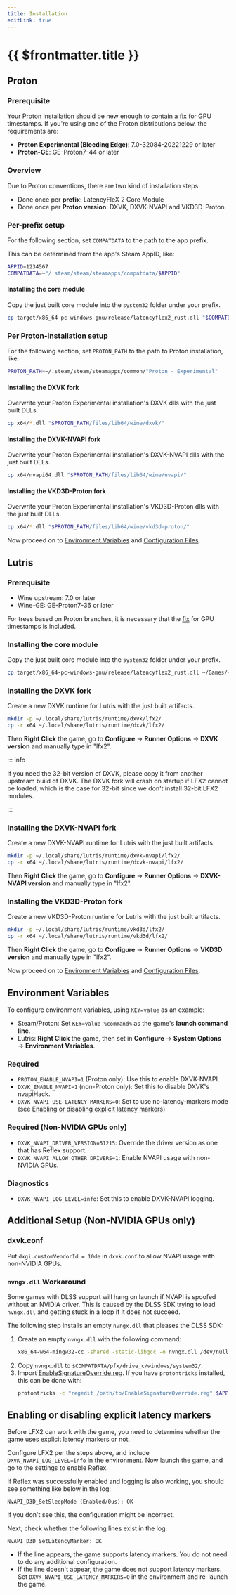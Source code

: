 ```yaml
---
title: Installation
editLink: true
---
```


# {{ $frontmatter.title }}

## Proton

### Prerequisite

Your Proton installation should be new enough to contain a [fix](https://github.com/ValveSoftware/wine/pull/171) for GPU timestamps. If you're using one of the Proton distributions below, the requirements are:

- **Proton Experimental (Bleeding Edge)**: 7.0-32084-20221229 or later  
- **Proton-GE**: GE-Proton7-44 or later

### Overview

Due to Proton conventions, there are two kind of installation steps:
- Done once per **prefix**: LatencyFleX 2 Core Module
- Done once per **Proton version**: DXVK, DXVK-NVAPI and VKD3D-Proton

### Per-prefix setup

For the following section, set `COMPATDATA` to the path to the app prefix.

This can be determined from the app's Steam AppID, like: 

```bash
APPID=1234567
COMPATDATA=~"/.steam/steam/steamapps/compatdata/$APPID"
```

#### Installing the core module

Copy the just built core module into the `system32` folder under your prefix.

```bash
cp target/x86_64-pc-windows-gnu/release/latencyflex2_rust.dll "$COMPATDATA/pfx/drive_c/windows/system32/"
```

### Per Proton-installation setup

For the following section, set `PROTON_PATH` to the path to Proton installation, like:

```bash
PROTON_PATH=~/.steam/steam/steamapps/common/"Proton - Experimental"
```

#### Installing the DXVK fork

Overwrite your Proton Experimental installation's DXVK dlls with the just built DLLs.

```bash
cp x64/*.dll "$PROTON_PATH/files/lib64/wine/dxvk/"
```

#### Installing the DXVK-NVAPI fork

Overwrite your Proton Experimental installation's DXVK-NVAPI dlls with the just built DLLs.

```bash
cp x64/nvapi64.dll "$PROTON_PATH/files/lib64/wine/nvapi/"
```

#### Installing the VKD3D-Proton fork

Overwrite your Proton Experimental installation's VKD3D-Proton dlls with the just built DLLs.

```bash
cp x64/*.dll "$PROTON_PATH/files/lib64/wine/vkd3d-proton/"
```

Now proceed on to [Environment Variables](#environment-variables) and [Configuration Files](#configuration-files).

## Lutris

### Prerequisite

- Wine upstream: 7.0 or later
- Wine-GE: GE-Proton7-36 or later

For trees based on Proton branches, it is necessary that the [fix](https://github.com/ValveSoftware/wine/pull/171) for GPU timestamps is included.

### Installing the core module

Copy the just built core module into the `system32` folder under your prefix.

```bash
cp target/x86_64-pc-windows-gnu/release/latencyflex2_rust.dll ~/Games/<game>/drive_c/windows/system32/
```

### Installing the DXVK fork

Create a new DXVK runtime for Lutris with the just built artifacts.

```bash
mkdir -p ~/.local/share/lutris/runtime/dxvk/lfx2/
cp -r x64 ~/.local/share/lutris/runtime/dxvk/lfx2/
```

Then **Right Click** the game, go to **Configure** → **Runner Options** → **DXVK version** and manually type in "lfx2".

::: info

If you need the 32-bit version of DXVK, please copy it from another upstream build of DXVK. The DXVK fork will crash on startup if LFX2 cannot be loaded, which is the case for 32-bit since we don't install 32-bit LFX2 modules.

:::

### Installing the DXVK-NVAPI fork

Create a new DXVK-NVAPI runtime for Lutris with the just built artifacts.

```bash
mkdir -p ~/.local/share/lutris/runtime/dxvk-nvapi/lfx2/
cp -r x64 ~/.local/share/lutris/runtime/dxvk-nvapi/lfx2/
```

Then **Right Click** the game, go to **Configure** → **Runner Options** → **DXVK-NVAPI version** and manually type in "lfx2".

### Installing the VKD3D-Proton fork

Create a new VKD3D-Proton runtime for Lutris with the just built artifacts.

```bash
mkdir -p ~/.local/share/lutris/runtime/vkd3d/lfx2/
cp -r x64 ~/.local/share/lutris/runtime/vkd3d/lfx2/
```

Then **Right Click** the game, go to **Configure** → **Runner Options** → **VKD3D version** and manually type in "lfx2".

Now proceed on to [Environment Variables](#environment-variables) and [Configuration Files](#configuration-files).

## Environment Variables

To configure environment variables, using `KEY=value` as an example:
- Steam/Proton: Set `KEY=value %command%` as the game's **launch command line**.
- Lutris: **Right Click** the game, then set in **Configure** → **System Options** → **Environment Variables**. 

### Required

- `PROTON_ENABLE_NVAPI=1` (Proton only): Use this to enable DXVK-NVAPI.
- `DXVK_ENABLE_NVAPI=1` (non-Proton only): Set this to disable DXVK's nvapiHack.
- `DXVK_NVAPI_USE_LATENCY_MARKERS=0`: Set to use no-latency-markers mode (see [Enabling or disabling explicit latency markers](#enabling-or-disabling-explicit-latency-markers))

### Required (Non-NVIDIA GPUs only)

- `DXVK_NVAPI_DRIVER_VERSION=51215`: Override the driver version as one that has Reflex support.
- `DXVK_NVAPI_ALLOW_OTHER_DRIVERS=1`: Enable NVAPI usage with non-NVIDIA GPUs.

### Diagnostics

- `DXVK_NVAPI_LOG_LEVEL=info`: Set this to enable DXVK-NVAPI logging.

## Additional Setup (Non-NVIDIA GPUs only)

### dxvk.conf

Put `dxgi.customVendorId = 10de` in `dxvk.conf` to allow NVAPI usage with non-NVIDIA GPUs.

### `nvngx.dll` Workaround

Some games with DLSS support will hang on launch if NVAPI is spoofed without an NVIDIA driver.
This is caused by the DLSS SDK trying to load `nvngx.dll` and getting stuck in a loop if it does not succeed.

The following step installs an empty `nvngx.dll` that pleases the DLSS SDK:

1. Create an empty `nvngx.dll` with the following command:
   ```sh
   x86_64-w64-mingw32-cc -shared -static-libgcc -o nvngx.dll /dev/null
   ```
2. Copy `nvngx.dll` to `$COMPATDATA/pfx/drive_c/windows/system32/`.
3. Import [EnableSignatureOverride.reg](/files/EnableSignatureOverride.reg). If you have `protontricks` installed, this can be done with:
   ```sh
   protontricks -c "regedit /path/to/EnableSignatureOverride.reg" $APPID
   ```

## Enabling or disabling explicit latency markers

Before LFX2 can work with the game, you need to determine whether the game uses explicit latency markers or not.

Configure LFX2 per the steps above, and include `DXVK_NVAPI_LOG_LEVEL=info` in the environment. Now launch the game, and go to the settings to enable Reflex.

If Reflex was successfully enabled and logging is also working, you should see something like below in the log:

```
NvAPI_D3D_SetSleepMode (Enabled/0us): OK
```

If you don't see this, the configuration might be incorrect.

Next, check whether the following lines exist in the log:

```
NvAPI_D3D_SetLatencyMarker: OK
```

- If the line appears, the game supports latency markers. You do not need to do any additional configuration.
- If the line doesn't appear, the game does not support latency markers. Set `DXVK_NVAPI_USE_LATENCY_MARKERS=0` in the environment and re-launch the game.
